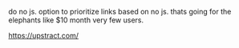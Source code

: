 do no js.
option to prioritize links based
on no js.
thats going for the elephants
like $10 month very few users.

https://upstract.com/
